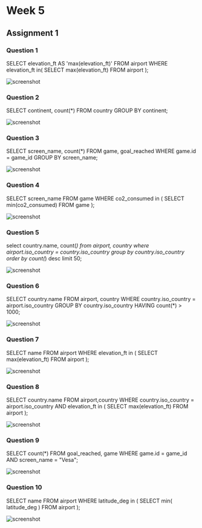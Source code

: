 # Week 5

## Assignment 1

### Question 1

SELECT elevation_ft 
AS 'max(elevation_ft)' 
FROM airport 
WHERE elevation_ft in( 
                        SELECT max(elevation_ft)
                        FROM airport
                            );


![screenshot](w5a1q1.png)

### Question 2

SELECT continent, count(*) 
FROM country 
GROUP BY continent;

![screenshot](w5a1q2.png)

### Question 3

SELECT screen_name, count(*) 
FROM game, goal_reached 
WHERE game.id = game_id 
GROUP BY screen_name;

![screenshot](w5a1q3.png)

### Question 4

SELECT screen_name 
FROM game 
WHERE co2_consumed in
    ( 
        SELECT min(co2_consumed)
        FROM game
    );

![screenshot](w5a1q4.png)

### Question 5

	
select country.name, count(*)
from airport, country
where airport.iso_country = country.iso_country
group by country.iso_country
order by count(*) desc
limit 50;

![screenshot](w5a1q5.png)

### Question 6

SELECT country.name 
FROM airport, country 
WHERE country.iso_country = airport.iso_country 
GROUP BY country.iso_country HAVING count(*) > 1000;

![screenshot](w5a1q6.png)

### Question 7

SELECT name 
FROM airport 
WHERE elevation_ft in
    ( 
        SELECT max(elevation_ft)
        FROM airport
    );

![screenshot](w5a1q7.png)


### Question 8

SELECT country.name 
FROM airport,country 
WHERE 
    country.iso_country = airport.iso_country 
        AND
    elevation_ft in
                    ( 
                        SELECT max(elevation_ft) 
                        FROM airport
                    );

![screenshot](w5a1q8.png)

### Question 9

SELECT count(*) 
FROM goal_reached, game 
WHERE game.id = game_id 
        AND 
      screen_name = "Vesa";

![screenshot](w5a1q9.png)

### Question 10

SELECT name 
FROM airport 
WHERE latitude_deg in
    ( 
        SELECT min( latitude_deg ) 
        FROM airport
    );

![screenshot](w5a1q10.png)
